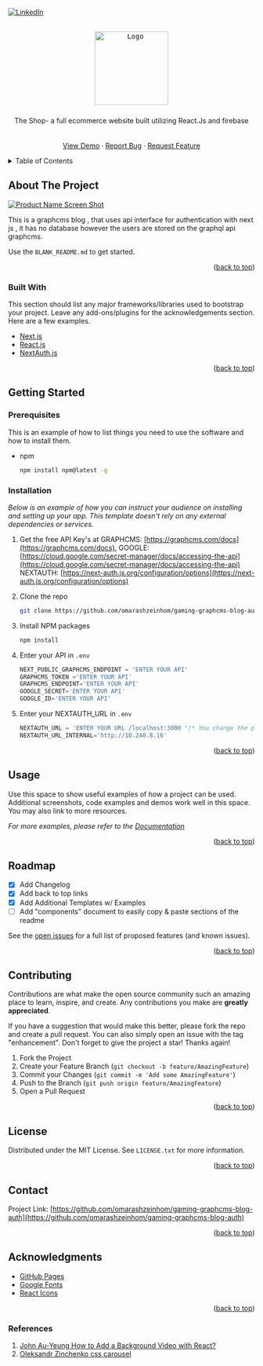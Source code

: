 <div id="top"></div>


[![LinkedIn][linkedin-shield]][linkedin-url]

<!-- PROJECT LOGO -->
<br />

<div align="center">
<kbd>
    <img src="img/logo.jpg" alt="Logo" width="150" height="150"/>
    </kbd>

  <a href="https://github.com/omarashzeinhom/theshop-amazon-insipred-shop">
  </a>

  <h3 align="center"></h3>

  <p align="center">
The Shop- a full ecommerce website built utilizing React.Js and firebase
    <br />
    <br />
    <br />
    <a href="https://github.com/omarashzeinhom/theshop-amazon-insipred-shop/">View Demo</a>
    ·
    <a href="https://github.com/omarashzeinhom/theshop-amazon-insipred-shop/issues">Report Bug</a>
    ·
    <a href="https://github.com/omarashzeinhom/theshop-amazon-insipred-shop/issues">Request Feature</a>
  </p>
</div>



<!-- TABLE OF CONTENTS -->
<details>
  <summary>Table of Contents</summary>
  <ol>
    <li>
      <a href="#about-the-project">About The Project</a>
      <ul>
        <li><a href="#built-with">Built With</a></li>
      </ul>
    </li>
    <li>
      <a href="#getting-started">Getting Started</a>
      <ul>
        <li><a href="#prerequisites">Prerequisites</a></li>
        <li><a href="#installation">Installation</a></li>
      </ul>
    </li>
    <li><a href="#usage">Usage</a></li>
    <li><a href="#roadmap">Roadmap</a></li>
    <li><a href="#contributing">Contributing</a></li>
    <li><a href="#license">License</a></li>
    <li><a href="#contact">Contact</a></li>
    <li><a href="#acknowledgments">Acknowledgments</a></li>
    <li><a href="#references">References</a></li>

  </ol>
</details>



<!-- ABOUT THE PROJECT -->
## About The Project

[![Product Name Screen Shot][product-screenshot]](https://oa-gaming-blog.vercel.app/)

This is a graphcms blog , that uses api interface for authentication with next js , it has no database however the users are stored on the graphql api graphcms. 

Use the `BLANK_README.md` to get started.

<p align="right">(<a href="#top">back to top</a>)</p>



### Built With

This section should list any major frameworks/libraries used to bootstrap your project. Leave any add-ons/plugins for the acknowledgements section. Here are a few examples.

* [Next.js](https://nextjs.org/)
* [React.js](https://reactjs.org/)
* [NextAuth.js](https://next-auth.js.org/)


<p align="right">(<a href="#top">back to top</a>)</p>



<!-- GETTING STARTED -->
## Getting Started

### Prerequisites

This is an example of how to list things you need to use the software and how to install them.
* npm
  ```sh
  npm install npm@latest -g
  ```

### Installation

_Below is an example of how you can instruct your audience on installing and setting up your app. This template doesn't rely on any external dependencies or services._

1. Get the free API Key's at 
    GRAPHCMS: [https://graphcms.com/docs](https://graphcms.com/docs),
    GOOGLE: [https://cloud.google.com/secret-manager/docs/accessing-the-api](https://cloud.google.com/secret-manager/docs/accessing-the-api)
    NEXTAUTH: [https://next-auth.js.org/configuration/options](https://next-auth.js.org/configuration/options)
   
   
2. Clone the repo
   ```sh
   git clone https://github.com/omarashzeinhom/gaming-graphcms-blog-auth
   ```
3. Install NPM packages
   ```sh
   npm install
   ```
4. Enter your API in `.env`
   ```js
   NEXT_PUBLIC_GRAPHCMS_ENDPOINT = 'ENTER YOUR API'
   GRAPHCMS_TOKEN ='ENTER YOUR API'
   GRAPHCMS_ENDPOINT='ENTER YOUR API'
   GOOGLE_SECRET='ENTER YOUR API'
   GOOGLE_ID='ENTER YOUR API'
   ```
5. Enter your NEXTAUTH_URL in `.env`
   ```js
   NEXTAUTH_URL = 'ENTER YOUR URL /localhost:3000 '/* You change the port to your preference*/
   NEXTAUTH_URL_INTERNAL='http://10.240.8.16'

   ```   

<p align="right">(<a href="#top">back to top</a>)</p>



<!-- USAGE EXAMPLES -->
## Usage

Use this space to show useful examples of how a project can be used. Additional screenshots, code examples and demos work well in this space. You may also link to more resources.

_For more examples, please refer to the [Documentation](https://example.com)_

<p align="right">(<a href="#top">back to top</a>)</p>



<!-- ROADMAP -->
## Roadmap

- [x] Add Changelog
- [x] Add back to top links
- [x] Add Additional Templates w/ Examples
- [ ] Add "components" document to easily copy & paste sections of the readme

See the [open issues](https://github.com/omarashzeinhom/gaming-graphcms-blog-auth/issues) for a full list of proposed features (and known issues).

<p align="right">(<a href="#top">back to top</a>)</p>



<!-- CONTRIBUTING -->
## Contributing

Contributions are what make the open source community such an amazing place to learn, inspire, and create. Any contributions you make are **greatly appreciated**.

If you have a suggestion that would make this better, please fork the repo and create a pull request. You can also simply open an issue with the tag "enhancement".
Don't forget to give the project a star! Thanks again!

1. Fork the Project
2. Create your Feature Branch (`git checkout -b feature/AmazingFeature`)
3. Commit your Changes (`git commit -m 'Add some AmazingFeature'`)
4. Push to the Branch (`git push origin feature/AmazingFeature`)
5. Open a Pull Request

<p align="right">(<a href="#top">back to top</a>)</p>



<!-- LICENSE -->
## License

Distributed under the MIT License. See `LICENSE.txt` for more information.

<p align="right">(<a href="#top">back to top</a>)</p>



<!-- CONTACT -->
## Contact
Project Link: [https://github.com/omarashzeinhom/gaming-graphcms-blog-auth](https://github.com/omarashzeinhom/gaming-graphcms-blog-auth)

<p align="right">(<a href="#top">back to top</a>)</p>



<!-- ACKNOWLEDGMENTS -->
## Acknowledgments


* [GitHub Pages](https://pages.github.com)
* [Google Fonts](https://fonts.google.com/)
* [React Icons](https://react-icons.github.io/react-icons/search)

<p align="right">(<a href="#top">back to top</a>)</p>

### References



1. [John Au-Yeung How to Add a Background Video with React?](https://thewebdev.info/2021/09/28/how-to-add-a-background-video-with-react/)
2. [Oleksandr Zinchenko 
css carousel ](https://codepen.io/Qvatra/pen/ezdzbv?editors=1000)



<!-- MARKDOWN LINKS & IMAGES -->
<!-- https://www.markdownguide.org/basic-syntax/#reference-style-links -->
[forks-shield]: https://img.shields.io/github/forks/othneildrew/Best-README-Template.svg?style=for-the-badge
[forks-url]: https://github.com/omarashzeinhom/gaming-graphcms-blog-auth/network/members
[linkedin-shield]: https://img.shields.io/badge/-LinkedIn-black.svg?style=for-the-badge&logo=linkedin&colorB=555
[linkedin-url]:https://www.linkedin.com/in/omar-abdelrahman-7602a9126/?challengeId=AQEV9iEfbhe5gAAAAX-mimK5NgF_ZhhgsWKnBK9_zqyaTZckcCE79DjQV-8dXVQnAYfVBYBjqhTy_kV030w0LcR3fKRVV8IgyQ&submissionId=02a9350a-f50a-de16-1a87-3ca3b148e71a
[product-screenshot]: img/gaming-blog-screen-shot.jpg
